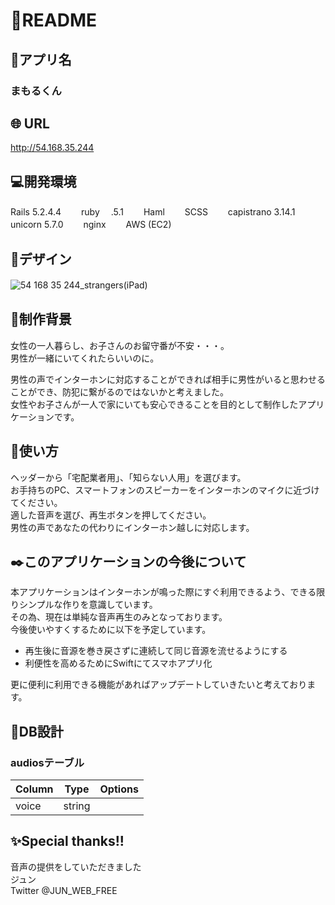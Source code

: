 # :cherry_blossom:README

## :house_with_garden:アプリ名
### まもるくん

## :globe_with_meridians: URL
http://54.168.35.244

## :computer:開発環境
Rails 5.2.4.4　　
ruby 　.5.1　　
Haml　　
SCSS　　
capistrano 3.14.1　　
unicorn 5.7.0　　
nginx　　
AWS (EC2)　　

## :art:デザイン
![54 168 35 244_strangers(iPad)](https://user-images.githubusercontent.com/62837444/98439601-4a187700-2136-11eb-94ee-736e4e86764c.png)　　

## :key:制作背景
女性の一人暮らし、お子さんのお留守番が不安・・・。  
男性が一緒にいてくれたらいいのに。  

男性の声でインターホンに対応することができれば相手に男性がいると思わせることができ、防犯に繋がるのではないかと考えました。  
女性やお子さんが一人で家にいても安心できることを目的として制作したアプリケーションです。  　　

## :beginner:使い方
ヘッダーから「宅配業者用」、「知らない人用」を選びます。  
お手持ちのPC、スマートフォンのスピーカーをインターホンのマイクに近づけてください。  
適した音声を選び、再生ボタンを押してください。  
男性の声であなたの代わりにインターホン越しに対応します。    　　


## :black_nib:このアプリケーションの今後について
本アプリケーションはインターホンが鳴った際にすぐ利用できるよう、できる限りシンプルな作りを意識しています。  
その為、現在は単純な音声再生のみとなっております。  
今後使いやすくするために以下を予定しています。    

- 再生後に音源を巻き戻さずに連続して同じ音源を流せるようにする
- 利便性を高めるためにSwiftにてスマホアプリ化

更に便利に利用できる機能があればアップデートしていきたいと考えております。　　　　


## :seedling:DB設計
### audiosテーブル
|Column|Type|Options|
|------|----|-------|
|voice|string||


## :sparkles:Special thanks!!
音声の提供をしていただきました  
ジュン  
Twitter @JUN_WEB_FREE
